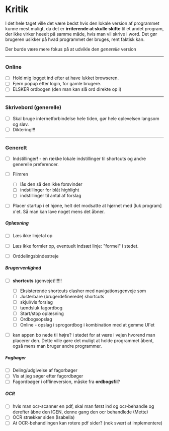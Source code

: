# Kritik
I det hele taget ville det være bedst hvis den lokale version af programmet kunne mest muligt, da det er **irriterende at skulle skifte** til et andet program, der ikke virker heeelt på samme måde, hvis man vil skrive i word. Det gør brugeren usikker på hvad programmet der bruges, rent faktisk kan. 

Der burde være mere fokus på at udvikle den *generelle* version


---

### Online
- [ ] Hold mig logget ind efter at have lukket browseren.
- [ ] Fjern popup efter login, for gamle brugere.
- [ ] ELSKER ordbogen (den man kan slå ord direkte op i)

---

### Skrivebord (generelle)

- [ ] Skal bruge internetforbindelse hele tiden, gør hele oplevelsen langsom og sløv.
- [ ] Diktering!!!

---

### Generelt
- [ ] Indstillinger! - en række lokale indstillinger til shortcuts og andre generelle preferencer.
- [ ] Flimren
	- [ ] lås den så den ikke forsvinder
	- [ ] indstillinger for blåt highlight
	- [ ] indstillinger til antal af forslag
- [ ] Placer startup i et hjøne, helt det modsatte at hjørnet med [luk program] x'et. Så man kan lave noget mens det åbner.



##### Oplæsning
- [ ] Læs ikke linjetal op
- [ ] Læs ikke formler op, eventuelt indsæt linje: "formel" i stedet.
- [ ] Orddelingsbindestreje



##### Brugervenlighed
- [ ] **shortcuts** (genveje)!!!!!!
	- [ ] Eksisterende shortcuts clasher med navigationsgenveje som 
	- [ ] Justerbare (brugerdefinerede) shortcuts
	- [ ] skjul/vis forslag
	- [ ] tændsluk fagordbog
	- [ ] Start/stop oplæsning
	- [ ] Ordbogsopslag
	- [ ] Online - opslag i sprogordbog i kombination med at gemme UI'et
- [ ] kan appen bo nede til højre? i stedet for at være i vejen hvorend man placerer den. Dette ville gøre det muligt at holde programmet åbent, også mens man bruger andre programmer.


##### Fagbøger
- [ ] Deling/udgivelse af fagorbøger
- [ ] Vis at jeg søger efter fagordbøger
- [ ] Fagordbøger i offlineversion, måske fra **ordbogsfil**?

##### OCR
- [ ] hvis man ocr-scanner en pdf, skal man først ind og ocr-behandle og derefter åbne den IGEN, denne gang den ocr behandlede  (Mette)
- [ ] OCR strækker siden (Isabella)
- [ ] At OCR-behandlingen kan rotere pdf sider? (nok svært at implementere)